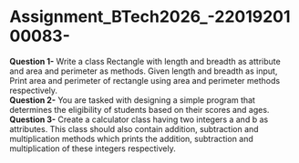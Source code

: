 # Assignment_BTech2026_-2201920100083-

<b>Question 1-</b>
Write a class Rectangle with length and breadth as attribute and area and perimeter as methods. Given length and breadth as input, Print area and perimeter of rectangle using area and perimeter methods respectively.
<br>
<b>Question 2-</b>
You are tasked with designing a simple program that determines the eligibility of students based on their scores and ages.
<br>
<b>Question 3-</b>
Create a calculator class having two integers a and b as attributes. This class should also contain addition, subtraction and multiplication methods which prints the addition, subtraction and multiplication of these integers respectively.
